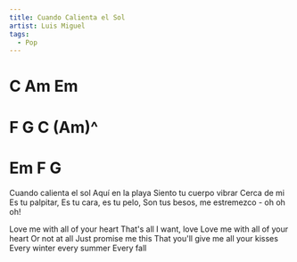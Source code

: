 ```yaml
---
title: Cuando Calienta el Sol
artist: Luis Miguel
tags: 
  - Pop
---
```


# C Am Em 
# F G C (Am)^
# Em F G

Cuando calienta el sol Aquí en la playa
Siento tu cuerpo vibrar Cerca de mi
Es tu palpitar, Es tu cara, es tu pelo,
Son tus besos, me estremezco - oh oh oh!

Love me with all of your heart That's all I want, love
Love me with all of your heart Or not at all
Just promise me this That you'll give me all your kisses
Every winter every summer Every fall